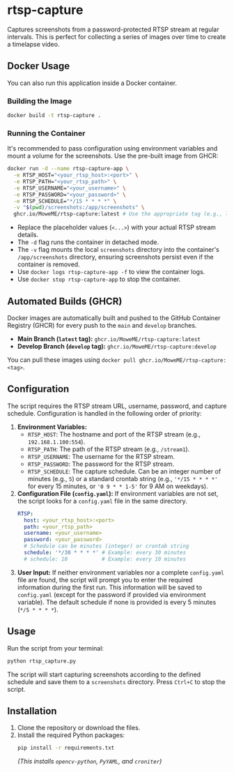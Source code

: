 # rtsp-capture

Captures screenshots from a password-protected RTSP stream at regular intervals. This is perfect for collecting a series of images over time to create a timelapse video.

## Docker Usage

You can also run this application inside a Docker container.

### Building the Image

```bash
docker build -t rtsp-capture .
```

### Running the Container

It's recommended to pass configuration using environment variables and mount a volume for the screenshots. Use the pre-built image from GHCR:

```bash
docker run -d --name rtsp-capture-app \
  -e RTSP_HOST="<your_rtsp_host>:<port>" \
  -e RTSP_PATH="<your_rtsp_path>" \
  -e RTSP_USERNAME="<your_username>" \
  -e RTSP_PASSWORD="<your_password>" \
  -e RTSP_SCHEDULE="*/15 * * * *" \
  -v "$(pwd)/screenshots:/app/screenshots" \
  ghcr.io/MoweME/rtsp-capture:latest # Use the appropriate tag (e.g., latest, develop)
```

*   Replace the placeholder values (`<...>`) with your actual RTSP stream details.
*   The `-d` flag runs the container in detached mode.
*   The `-v` flag mounts the local `screenshots` directory into the container's `/app/screenshots` directory, ensuring screenshots persist even if the container is removed.
*   Use `docker logs rtsp-capture-app -f` to view the container logs.
*   Use `docker stop rtsp-capture-app` to stop the container.

## Automated Builds (GHCR)

Docker images are automatically built and pushed to the GitHub Container Registry (GHCR) for every push to the `main` and `develop` branches.

*   **Main Branch (`latest` tag):** `ghcr.io/MoweME/rtsp-capture:latest`
*   **Develop Branch (`develop` tag):** `ghcr.io/MoweME/rtsp-capture:develop`

You can pull these images using `docker pull ghcr.io/MoweME/rtsp-capture:<tag>`.

## Configuration

The script requires the RTSP stream URL, username, password, and capture schedule. Configuration is handled in the following order of priority:

1.  **Environment Variables:**
    *   `RTSP_HOST`: The hostname and port of the RTSP stream (e.g., `192.168.1.100:554`).
    *   `RTSP_PATH`: The path of the RTSP stream (e.g., `/stream1`).
    *   `RTSP_USERNAME`: The username for the RTSP stream.
    *   `RTSP_PASSWORD`: The password for the RTSP stream.
    *   `RTSP_SCHEDULE`: The capture schedule. Can be an integer number of minutes (e.g., `5`) or a standard crontab string (e.g., `'*/15 * * * *'` for every 15 minutes, or `'0 9 * * 1-5'` for 9 AM on weekdays).
2.  **Configuration File (`config.yaml`):** If environment variables are not set, the script looks for a `config.yaml` file in the same directory.
    ```yaml
    RTSP:
      host: <your_rtsp_host>:<port>
      path: <your_rtsp_path>
      username: <your_username>
      password: <your_password>
      # Schedule can be minutes (integer) or crontab string
      schedule: '*/30 * * * *' # Example: every 30 minutes
      # schedule: 10           # Example: every 10 minutes
    ```
3.  **User Input:** If neither environment variables nor a complete `config.yaml` file are found, the script will prompt you to enter the required information during the first run. This information will be saved to `config.yaml` (except for the password if provided via environment variable). The default schedule if none is provided is every 5 minutes (`*/5 * * * *`).

## Usage

Run the script from your terminal:

```bash
python rtsp_capture.py
```

The script will start capturing screenshots according to the defined schedule and save them to a `screenshots` directory. Press `Ctrl+C` to stop the script.

## Installation

1.  Clone the repository or download the files.
2.  Install the required Python packages:
    ```bash
    pip install -r requirements.txt
    ```
    *(This installs `opencv-python`, `PyYAML`, and `croniter`)*